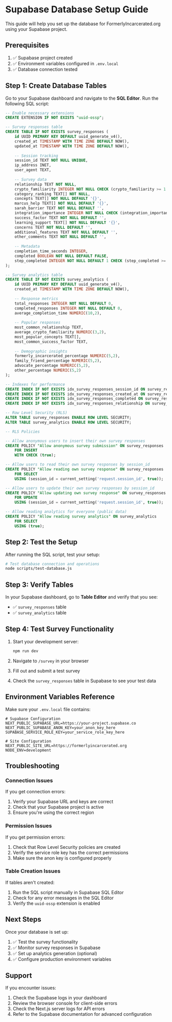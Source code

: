 # Supabase Database Setup Guide

This guide will help you set up the database for FormerlyIncarcerated.org using your Supabase project.

## Prerequisites

1. ✅ Supabase project created
2. ✅ Environment variables configured in `.env.local`
3. ✅ Database connection tested

## Step 1: Create Database Tables

Go to your Supabase dashboard and navigate to the **SQL Editor**. Run the following SQL script:

```sql
-- Enable necessary extensions
CREATE EXTENSION IF NOT EXISTS "uuid-ossp";

-- Survey responses table
CREATE TABLE IF NOT EXISTS survey_responses (
    id UUID PRIMARY KEY DEFAULT uuid_generate_v4(),
    created_at TIMESTAMP WITH TIME ZONE DEFAULT NOW(),
    updated_at TIMESTAMP WITH TIME ZONE DEFAULT NOW(),
    
    -- Session tracking
    session_id TEXT NOT NULL UNIQUE,
    ip_address INET,
    user_agent TEXT,
    
    -- Survey data
    relationship TEXT NOT NULL,
    crypto_familiarity INTEGER NOT NULL CHECK (crypto_familiarity >= 1 AND crypto_familiarity <= 10),
    category_ranking TEXT[] NOT NULL,
    concepts TEXT[] NOT NULL DEFAULT '{}',
    marcus_help TEXT[] NOT NULL DEFAULT '{}',
    sarah_barrier TEXT NOT NULL DEFAULT '',
    integration_importance INTEGER NOT NULL CHECK (integration_importance >= 1 AND integration_importance <= 10),
    success_factor TEXT NOT NULL DEFAULT '',
    learning_support TEXT[] NOT NULL DEFAULT '{}',
    concerns TEXT NOT NULL DEFAULT '',
    additional_features TEXT NOT NULL DEFAULT '',
    other_comments TEXT NOT NULL DEFAULT '',
    
    -- Metadata
    completion_time_seconds INTEGER,
    completed BOOLEAN NOT NULL DEFAULT FALSE,
    step_completed INTEGER NOT NULL DEFAULT 1 CHECK (step_completed >= 1 AND step_completed <= 6)
);

-- Survey analytics table
CREATE TABLE IF NOT EXISTS survey_analytics (
    id UUID PRIMARY KEY DEFAULT uuid_generate_v4(),
    created_at TIMESTAMP WITH TIME ZONE DEFAULT NOW(),
    
    -- Response metrics
    total_responses INTEGER NOT NULL DEFAULT 0,
    completed_responses INTEGER NOT NULL DEFAULT 0,
    average_completion_time NUMERIC(10,2),
    
    -- Popular responses
    most_common_relationship TEXT,
    average_crypto_familiarity NUMERIC(3,2),
    most_popular_concepts TEXT[],
    most_common_success_factor TEXT,
    
    -- Demographic insights
    formerly_incarcerated_percentage NUMERIC(5,2),
    family_friend_percentage NUMERIC(5,2),
    advocate_percentage NUMERIC(5,2),
    other_percentage NUMERIC(5,2)
);

-- Indexes for performance
CREATE INDEX IF NOT EXISTS idx_survey_responses_session_id ON survey_responses(session_id);
CREATE INDEX IF NOT EXISTS idx_survey_responses_created_at ON survey_responses(created_at);
CREATE INDEX IF NOT EXISTS idx_survey_responses_completed ON survey_responses(completed);
CREATE INDEX IF NOT EXISTS idx_survey_responses_relationship ON survey_responses(relationship);

-- Row Level Security (RLS)
ALTER TABLE survey_responses ENABLE ROW LEVEL SECURITY;
ALTER TABLE survey_analytics ENABLE ROW LEVEL SECURITY;

-- RLS Policies

-- Allow anonymous users to insert their own survey responses
CREATE POLICY "Allow anonymous survey submission" ON survey_responses
    FOR INSERT 
    WITH CHECK (true);

-- Allow users to read their own survey responses by session_id
CREATE POLICY "Allow reading own survey response" ON survey_responses
    FOR SELECT 
    USING (session_id = current_setting('request.session_id', true));

-- Allow users to update their own survey responses by session_id
CREATE POLICY "Allow updating own survey response" ON survey_responses
    FOR UPDATE 
    USING (session_id = current_setting('request.session_id', true));

-- Allow reading analytics for everyone (public data)
CREATE POLICY "Allow reading survey analytics" ON survey_analytics
    FOR SELECT 
    USING (true);
```

## Step 2: Test the Setup

After running the SQL script, test your setup:

```bash
# Test database connection and operations
node scripts/test-database.js
```

## Step 3: Verify Tables

In your Supabase dashboard, go to **Table Editor** and verify that you see:

- ✅ `survey_responses` table
- ✅ `survey_analytics` table

## Step 4: Test Survey Functionality

1. Start your development server:
   ```bash
   npm run dev
   ```

2. Navigate to `/survey` in your browser

3. Fill out and submit a test survey

4. Check the `survey_responses` table in Supabase to see your test data

## Environment Variables Reference

Make sure your `.env.local` file contains:

```env
# Supabase Configuration
NEXT_PUBLIC_SUPABASE_URL=https://your-project.supabase.co
NEXT_PUBLIC_SUPABASE_ANON_KEY=your_anon_key_here
SUPABASE_SERVICE_ROLE_KEY=your_service_role_key_here

# Site Configuration
NEXT_PUBLIC_SITE_URL=https://formerlyincarcerated.org
NODE_ENV=development
```

## Troubleshooting

### Connection Issues

If you get connection errors:

1. Verify your Supabase URL and keys are correct
2. Check that your Supabase project is active
3. Ensure you're using the correct region

### Permission Issues

If you get permission errors:

1. Check that Row Level Security policies are created
2. Verify the service role key has the correct permissions
3. Make sure the anon key is configured properly

### Table Creation Issues

If tables aren't created:

1. Run the SQL script manually in Supabase SQL Editor
2. Check for any error messages in the SQL Editor
3. Verify the `uuid-ossp` extension is enabled

## Next Steps

Once your database is set up:

1. ✅ Test the survey functionality
2. ✅ Monitor survey responses in Supabase
3. ✅ Set up analytics generation (optional)
4. ✅ Configure production environment variables

## Support

If you encounter issues:

1. Check the Supabase logs in your dashboard
2. Review the browser console for client-side errors
3. Check the Next.js server logs for API errors
4. Refer to the Supabase documentation for advanced configuration
